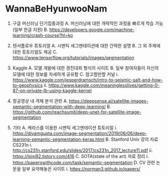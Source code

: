 # WannaBeHyunwooNam
1.	구글 머신러닝 단기집중과정
A.	머신러닝에 대한 개략적인 과정을 빠르게 학습 가능(일부 한글 지원)
B.	https://developers.google.com/machine-learning/crash-course?hl=ko

2.	텐서플로우 튜토리얼
A.	시멘틱 세그멘테이션에 대한 간략한 설명
B.	그 외 주제에 대한 튜토리얼도 제공
C.	https://www.tensorflow.org/tutorials/images/segmentation

3.	Kaggle
A.	모델 개발에 대한 경진대회 형식의 사이트
B.	일부 참여자들이 자신의 모델에 대한 정보를 자세하게 공유함
C.	참고할만할 커널
i.	https://www.kaggle.com/jesperdramsch/intro-to-seismic-salt-and-how-to-geophysics 
ii.	https://www.kaggle.com/meaninglesslives/getting-0-87-on-private-lb-using-kaggle-kernel 

4.	항공영상 내 객체 분석 관련
A.	https://deepsense.ai/satellite-images-semantic-segmentation-with-deep-learning/
B.	https://github.com/reachsumit/deep-unet-for-satellite-image-segmentation

5.	기타
A.	케라스를 이용한 시멘틱 세그멘테이션 튜토리얼
i.	https://divamgupta.com/image-segmentation/2019/06/06/deep-learning-semantic-segmentation-keras.html
B.	Stanford Univ 강의 자료 CS231n
i.	http://cs231n.stanford.edu/slides/2017/cs231n_2017_lecture11.pdf
ii.	https://lsjsj92.tistory.com/416
C.	SOTA(state of the art) 자료 정리
i.	https://paperswithcode.com/task/semantic-segmentation
D.	CV 관련 논문을 일부 요약해놓은 사이트
i.	https://norman3.github.io/papers/
